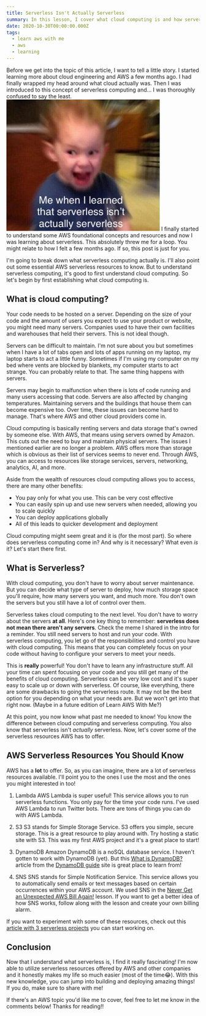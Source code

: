 ```yaml
---
title: Serverless Isn't Actually Serverless
summary: In this lesson, I cover what cloud computing is and how serverless computing works. I also outline some useful serverless resources offered by AWS.
date: 2020-10-30T00:00:00.000Z
tags:
  - learn aws with me
  - aws
  - learning
---
```


Before we get into the topic of this article, I want to tell a little story. I started learning more about cloud engineering and AWS a few months ago. I had finally wrapped my head around what cloud actually was. Then I was introduced to this concept of serverless computing and... I was thoroughly confused to say the least.
<img src="/static/img/serverless-meme.jpg" alt="Meme of boy screaming with the caption: Me when I learned that serverless isn't actually serverless" width="400">
I finally started to understand some AWS foundational concepts and resources and now I was learning about serverless. This absolutely threw me for a loop. You might relate to how I felt a few months ago. If so, this post is just for you.

I'm going to break down what serverless computing actually is. I'll also point out some essential AWS serverless resources to know. But to understand serverless computing, it's good to first understand cloud computing. So let's begin by first establishing what cloud computing is.

## What is cloud computing?

Your code needs to be hosted on a server. Depending on the size of your code and the amount of users you expect to use your product or website, you might need many servers. Companies used to have their own facilities and warehouses that held their servers. This is not ideal though.

Servers can be difficult to maintain. I'm not sure about you but sometimes when I have a lot of tabs open and lots of apps running on my laptop, my laptop starts to act a little funny. Sometimes if I'm using my computer on my bed where vents are blocked by blankets, my computer starts to act strange. You can probably relate to that. The same thing happens with servers.

Servers may begin to malfunction when there is lots of code running and many users accessing that code. Servers are also affected by changing temperatures. Maintaining servers and the buildings that house them can become expensive too. Over time, these issues can become hard to manage. That's where AWS and other cloud providers come in.

Cloud computing is basically renting servers and data storage that's owned by someone else. With AWS, that means using servers owned by Amazon. This cuts out the need to buy and maintain physical servers. The issues I mentioned earlier are no longer a problem. AWS offers more than storage which is obvious as their list of services seems to never end. Through AWS, you can access to resources like storage services, servers, networking, analytics, AI, and more.

Aside from the wealth of resources cloud computing allows you to access, there are many other benefits:

- You pay only for what you use. This can be very cost effective
- You can easily spin up and use new servers when needed, allowing you to scale quickly
- You can deploy applications globally
- All of this leads to quicker development and deployment

Cloud computing might seem great and it is (for the most part). So where does serverless computing come in? And why is it necessary? What even *is* it? Let's start there first.

## What is Serverless?

With cloud computing, you don't have to worry about server maintenance. But you can decide what type of server to deploy, how much storage space you'll require, how many servers you want, and much more. You don't own the servers but you still have a lot of control over them.

Serverless takes cloud computing to the next level. You don't have to worry about the servers **at all**. Here's one key thing to remember: **serverless does not mean there aren't any servers**. Check the meme I shared in the intro for a reminder. You still need servers to host and run your code. With serverless computing, you let go of the responsibilities and control you have with cloud computing. This means that you can completely focus on your code without having to configure your servers to meet your needs.

This is **really** powerful! You don't have to learn any infrastructure stuff. All your time can spent focusing on your code and you still get many of the benefits of cloud computing. Serverless can be very low cost and it's super easy to scale up or down with serverless. Of course, like everything, there are some drawbacks to going the serverless route. It may not be the best option for you depending on what your needs are. But we won't get into that right now. (Maybe in a future edition of Learn AWS With Me?)

At this point, you now know what past me needed to know! You know the difference between cloud computing and serverless computing. You also know that serverless isn't *actually* serverless. Now, let's cover some of the serverless resources AWS has to offer.

## AWS Serverless Resources You Should Know

AWS has a **lot** to offer. So, as you can imagine, there are a lot of serverless resources available. I'll point you to the ones I use the most and the ones you might interested in too!

1. Lambda
AWS Lambda is super useful! This service allows you to run serverless functions. You only pay for the time your code runs. I've used AWS Lambda to run Twitter bots. There are tons of things you can do with AWS Lambda.

2. S3
S3 stands for Simple Storage Service. S3 offers you simple, secure storage. This is a great resource to play around with. Try hosting a static site with S3. This was my first AWS project and it's a great place to start!

3. DynamoDB
Amazon DynamoDB is a noSQL database service. I haven't gotten to work with DynamoDB (yet). But this [What is DynamoDB?](https://www.dynamodbguide.com/what-is-dynamo-db/) article from the [DynamoDB guide](https://www.dynamodbguide.com/) site is great place to learn from!

4. SNS
SNS stands for Simple Notification Service. This service allows you to automatically send emails or text messages based on certain occurrences within your AWS account. We used SNS in the [Never Get an Unexpected AWS Bill Again!](https://www.ceoraford.com/posts/never-get-an-unexpected-aws-bill-again!/) lesson. If you want to get a better idea of how SNS works, follow along with the lesson and create your own billing alarm.

If you want to experiment with some of these resources, check out this [article with 3 serverless projects](https://www.thedevcoach.co.uk/serverless-beginner-project/) you can start working on.

## Conclusion

Now that I understand what serverless is, I find it really fascinating! I'm now able to utilize serverless resources offered by AWS and other companies and it honestly makes my life so much easier (most of the time😂). With this new knowledge, you can jump into building and deploying amazing things! If you do, make sure to share with me!

If there's an AWS topic you'd like me to cover, feel free to let me know in the comments below! Thanks for reading!!
